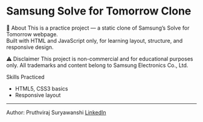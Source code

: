 # Samsung Solve for Tomorrow Clone

📌 About
This is a practice project — a static clone of Samsung’s Solve for Tomorrow webpage.  
Built with HTML and JavaScript only, for learning layout, structure, and responsive design.

⚠️ Disclaimer
This project is non-commercial and for educational purposes only.
All trademarks and content belong to Samsung Electronics Co., Ltd.

Skills Practiced
- HTML5, CSS3 basics
- Responsive layout

---

Author: Pruthviraj Suryawanshi
[LinkedIn](https://www.linkedin.com/in/pruthviraj-suryawanshi-374a70269/)
